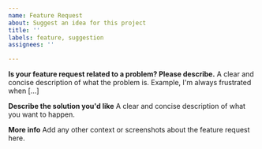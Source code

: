 ```yaml
---
name: Feature Request
about: Suggest an idea for this project
title: ''
labels: feature, suggestion
assignees: ''

---
```


**Is your feature request related to a problem? Please describe.**
A clear and concise description of what the problem is. 
Example, I'm always frustrated when [...]

**Describe the solution you'd like**
A clear and concise description of what you want to happen.

**More info**
Add any other context or screenshots about the feature request here.
